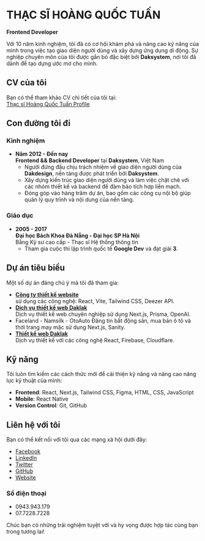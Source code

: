 # THẠC SĨ HOÀNG QUỐC TUẤN
**Frontend Developer**

Với 10 năm kinh nghiệm, tôi đã có cơ hội khám phá và nâng cao kỹ năng của mình trong việc tạo giao diện người dùng và xây dựng ứng dụng di động. Sự nghiệp chuyên môn của tôi được gắn bó đặc biệt bởi **Daksystem**, nơi tôi đã dành để tạo dựng ước mơ cho mình.

## CV của tôi
Bạn có thể tham khảo CV chi tiết của tôi tại:  
[Thạc sĩ Hoàng Quốc Tuấn Profile](https://hoangquoctuan.net)

## Con đường tôi đi
### Kinh nghiệm
- **Năm 2012 - Đến nay**  
  **Frontend && Backend Developer** tại **Daksystem**, Việt Nam  
  - Người đứng đầu chịu trách nhiệm về giao diện người dùng của **Dakdesign**, nền tảng được phát triển bởi **Daksystem**.  
  - Xây dựng kiến trúc giao diện người dùng và làm việc chặt chẽ với các nhóm thiết kế và backend để đảm bảo tích hợp liền mạch.  
  - Đóng góp vào hàng trăm dự án, bao gồm các công cụ nội bộ giúp quản lý quy trình và nội dung của nền tảng.

### Giáo dục
- **2005 - 2017**  
  **Đại học Bách Khoa Đà Nẵng - Đại học SP Hà Nội**  
  Bằng Kỹ sư cao cấp - Thạc sĩ Hệ thống thông tin  
  - Tham gia cuộc thi lập trình quốc tế **Google Dev** và đạt giải **3**.

## Dự án tiêu biểu
Một số dự án đáng chú ý mà tôi đã tham gia:
- **[Công ty thiết kế website](https://daksystem.net)**  
   sử dụng các công nghệ: React, Vite, Tailwind CSS, Deezer API.
- **[Dịch vụ thiết kế web Daklak](https://thietkewebdaklak.net)**  
  Dịch vụ thiết kế web chuyên nghiệp sử dụng Next.js, Prisma, OpenAI.
- Faceland - Namsilk - OtoAuto
  Đăng tin bất động sản, mua bán ô tô và thời trang may mặc sử dụng Next.js, Sanity.
- **[Thiết kế web Daklak](https://dakdesign.net)**  
  Dịch vụ thiết kế với các công nghệ React, Firebase, Cloudflare.


## Kỹ năng
Tôi luôn tìm kiếm các cách thức mới để cải thiện kỹ năng và nâng cao năng lực kỹ thuật của mình:
- **Frontend**: React, Next.js, Tailwind CSS, Figma, HTML, CSS, JavaScript
- **Mobile**: React Native
- **Version Control**: Git, GitHub

## Liên hệ với tôi
Bạn có thể kết nối với tôi qua các mạng xã hội dưới đây:
- [Facebook](https://www.facebook.com/hoangquoctuanceo)
- [LinkedIn](https://www.linkedin.com/in/tuanhoba)
- [Twitter](https://twitter.com/tuanhoba)
- [GitHub](https://github.com/tuanhoba)
- [Website](https://hoangquoctuan.net)

### Số điện thoại
- 0943.943.179
- 07.7228.7228

Chúc bạn có những trải nghiệm tuyệt vời và hy vọng được hợp tác cùng bạn trong tương lai!
